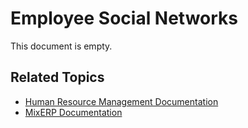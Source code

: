 # Employee Social Networks

This document is empty.

## Related Topics
* [Human Resource Management Documentation](index.md)
* [MixERP Documentation](../index.md)
